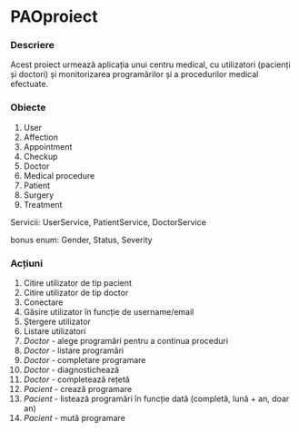 # PAOproiect
### Descriere
Acest proiect urmează aplicația unui centru medical, cu utilizatori (pacienți și doctori) și monitorizarea programărilor și a procedurilor medical efectuate. 
### Obiecte
1. User
2. Affection
3. Appointment
4. Checkup
5. Doctor
6. Medical procedure
7. Patient
8. Surgery
9. Treatment

Servicii: UserService, PatientService, DoctorService

bonus enum: Gender, Status, Severity

### Acțiuni
1. Citire utilizator de tip pacient
2. Citire utilizator de tip doctor
3. Conectare
4. Găsire utilizator în funcție de username/email
5. Ștergere utilizator
6. Listare utilizatori
7. *Doctor* - alege programări pentru a continua proceduri
8. *Doctor* - listare programări
9. *Doctor* - completare programare
10. *Doctor* - diagnostichează
11. *Doctor* - completează rețetă
12. *Pacient* - crează programare
13. *Pacient* - listează programări în funcție dată (completă, lună + an, doar an)
14. *Pacient* - mută programare
